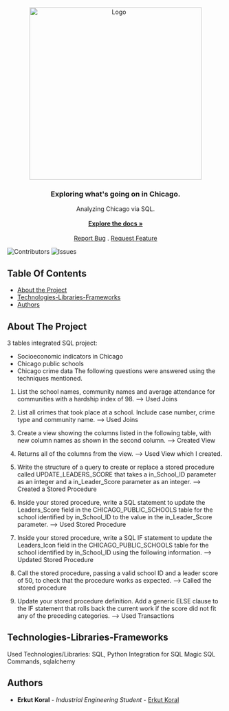 <br/>
<p align="center">
  <a href="https://github.com/erkutkoral/SQLPROJECTS">
    <img src="https://www.chicago.gov/content/dam/city/about/skyline_night.jpg" alt="Logo" width="400" height="400">
  </a>

  <h3 align="center">Exploring what's going on in Chicago.</h3>

  <p align="center">
    Analyzing Chicago via SQL.
    <br/>
    <br/>
    <a href="https://github.com/erkutkoral/SQLPROJECTS"><strong>Explore the docs »</strong></a>
    <br/>
    <br/>
    <a href="https://github.com/erkutkoral/SQLPROJECTS/issues">Report Bug</a>
    .
    <a href="https://github.com/erkutkoral/SQLPROJECTS/issues">Request Feature</a>
  </p>
</p>

![Contributors](https://img.shields.io/github/contributors/erkutkoral/SQLPROJECTS?color=dark-green) ![Issues](https://img.shields.io/github/issues/erkutkoral/SQLPROJECTS) 

## Table Of Contents

* [About the Project](#about-the-project)
* [Technologies-Libraries-Frameworks](#technologies-libraries-frameworks)
* [Authors](#authors)

## About The Project

3 tables integrated SQL project:
* Socioeconomic indicators in Chicago
* Chicago public schools
* Chicago crime data
The following questions were answered using the techniques mentioned.
1. List the school names, community names and average attendance for communities with a hardship index of 98.
--> Used Joins

2. List all crimes that took place at a school. Include case number, crime type and community name.
--> Used Joins

3. Create a view showing the columns listed in the following table, with new column names as shown in the second column.
--> Created View

4. Returns all of the columns from the view.
--> Used View which I created.

5. Write the structure of a query to create or replace a stored procedure called UPDATE_LEADERS_SCORE that takes a in_School_ID parameter as an integer and a in_Leader_Score parameter as an integer.
--> Created a Stored Procedure

6. Inside your stored procedure, write a SQL statement to update the Leaders_Score field in the CHICAGO_PUBLIC_SCHOOLS table for the school identified by in_School_ID to the value in the in_Leader_Score parameter.
--> Used Stored Procedure

7. Inside your stored procedure, write a SQL IF statement to update the Leaders_Icon field in the CHICAGO_PUBLIC_SCHOOLS table for the school identified by in_School_ID using the following information.
--> Updated Stored Procedure

8. Call the stored procedure, passing a valid school ID and a leader score of 50, to check that the procedure works as expected.
--> Called the stored procedure

9. Update your stored procedure definition. Add a generic ELSE clause to the IF statement that rolls back the current work if the score did not fit any of the preceding categories.
--> Used Transactions

## Technologies-Libraries-Frameworks

Used Technologies/Libraries: SQL, Python Integration for SQL
Magic SQL Commands, sqlalchemy

## Authors

* **Erkut Koral** - *Industrial Engineering Student* - [Erkut Koral](https://www.linkedin.com/in/erkutkoral/)
